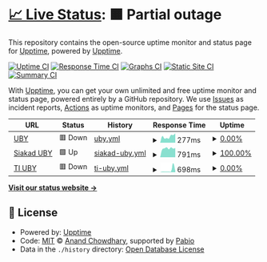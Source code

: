# [📈 Live Status](https://upptime.github.io/upptime): <!--live status--> **🟧 Partial outage**

This repository contains the open-source uptime monitor and status page for [Upptime](https://upptime.js.org), powered by [Upptime](https://github.com/upptime/upptime).

[![Uptime CI](https://github.com/wahitftry/uptime/workflows/Uptime%20CI/badge.svg)](https://github.com/wahitftry/uptime/actions?query=workflow%3A%22Uptime+CI%22)
[![Response Time CI](https://github.com/wahitftry/uptime/workflows/Response%20Time%20CI/badge.svg)](https://github.com/wahitftry/uptime/actions?query=workflow%3A%22Response+Time+CI%22)
[![Graphs CI](https://github.com/wahitftry/uptime/workflows/Graphs%20CI/badge.svg)](https://github.com/wahitftry/uptime/actions?query=workflow%3A%22Graphs+CI%22)
[![Static Site CI](https://github.com/wahitftry/uptime/workflows/Static%20Site%20CI/badge.svg)](https://github.com/wahitftry/uptime/actions?query=workflow%3A%22Static+Site+CI%22)
[![Summary CI](https://github.com/wahitftry/uptime/workflows/Summary%20CI/badge.svg)](https://github.com/wahitftry/uptime/actions?query=workflow%3A%22Summary+CI%22)

With [Upptime](https://upptime.js.org), you can get your own unlimited and free uptime monitor and status page, powered entirely by a GitHub repository. We use [Issues](https://github.com/upptime/upptime/issues) as incident reports, [Actions](https://github.com/wahitftry/uptime/actions) as uptime monitors, and [Pages](https://upptime.github.io/upptime) for the status page.

<!--start: status pages-->
<!-- This summary is generated by Upptime (https://github.com/upptime/upptime) -->
<!-- Do not edit this manually, your changes will be overwritten -->
<!-- prettier-ignore -->
| URL | Status | History | Response Time | Uptime |
| --- | ------ | ------- | ------------- | ------ |
| <img alt="" src="https://icons.duckduckgo.com/ip3/uby.ac.id.ico" height="13"> [UBY](https://uby.ac.id) | 🟥 Down | [uby.yml](https://github.com/wahitftry/uptime/commits/HEAD/history/uby.yml) | <details><summary><img alt="Response time graph" src="./graphs/uby/response-time-week.png" height="20"> 277ms</summary><br><a href="https://wahitftry.github.io/uptime/history/uby"><img alt="Response time 211" src="https://img.shields.io/endpoint?url=https%3A%2F%2Fraw.githubusercontent.com%2Fwahitftry%2Fuptime%2FHEAD%2Fapi%2Fuby%2Fresponse-time.json"></a><br><a href="https://wahitftry.github.io/uptime/history/uby"><img alt="24-hour response time 407" src="https://img.shields.io/endpoint?url=https%3A%2F%2Fraw.githubusercontent.com%2Fwahitftry%2Fuptime%2FHEAD%2Fapi%2Fuby%2Fresponse-time-day.json"></a><br><a href="https://wahitftry.github.io/uptime/history/uby"><img alt="7-day response time 277" src="https://img.shields.io/endpoint?url=https%3A%2F%2Fraw.githubusercontent.com%2Fwahitftry%2Fuptime%2FHEAD%2Fapi%2Fuby%2Fresponse-time-week.json"></a><br><a href="https://wahitftry.github.io/uptime/history/uby"><img alt="30-day response time 217" src="https://img.shields.io/endpoint?url=https%3A%2F%2Fraw.githubusercontent.com%2Fwahitftry%2Fuptime%2FHEAD%2Fapi%2Fuby%2Fresponse-time-month.json"></a><br><a href="https://wahitftry.github.io/uptime/history/uby"><img alt="1-year response time 211" src="https://img.shields.io/endpoint?url=https%3A%2F%2Fraw.githubusercontent.com%2Fwahitftry%2Fuptime%2FHEAD%2Fapi%2Fuby%2Fresponse-time-year.json"></a></details> | <details><summary><a href="https://wahitftry.github.io/uptime/history/uby">0.00%</a></summary><a href="https://wahitftry.github.io/uptime/history/uby"><img alt="All-time uptime 0.00%" src="https://img.shields.io/endpoint?url=https%3A%2F%2Fraw.githubusercontent.com%2Fwahitftry%2Fuptime%2FHEAD%2Fapi%2Fuby%2Fuptime.json"></a><br><a href="https://wahitftry.github.io/uptime/history/uby"><img alt="24-hour uptime 0.00%" src="https://img.shields.io/endpoint?url=https%3A%2F%2Fraw.githubusercontent.com%2Fwahitftry%2Fuptime%2FHEAD%2Fapi%2Fuby%2Fuptime-day.json"></a><br><a href="https://wahitftry.github.io/uptime/history/uby"><img alt="7-day uptime 0.00%" src="https://img.shields.io/endpoint?url=https%3A%2F%2Fraw.githubusercontent.com%2Fwahitftry%2Fuptime%2FHEAD%2Fapi%2Fuby%2Fuptime-week.json"></a><br><a href="https://wahitftry.github.io/uptime/history/uby"><img alt="30-day uptime 7.96%" src="https://img.shields.io/endpoint?url=https%3A%2F%2Fraw.githubusercontent.com%2Fwahitftry%2Fuptime%2FHEAD%2Fapi%2Fuby%2Fuptime-month.json"></a><br><a href="https://wahitftry.github.io/uptime/history/uby"><img alt="1-year uptime 0.00%" src="https://img.shields.io/endpoint?url=https%3A%2F%2Fraw.githubusercontent.com%2Fwahitftry%2Fuptime%2FHEAD%2Fapi%2Fuby%2Fuptime-year.json"></a></details>
| <img alt="" src="https://icons.duckduckgo.com/ip3/siakad.uby.ac.id.ico" height="13"> [Siakad UBY](https://siakad.uby.ac.id) | 🟩 Up | [siakad-uby.yml](https://github.com/wahitftry/uptime/commits/HEAD/history/siakad-uby.yml) | <details><summary><img alt="Response time graph" src="./graphs/siakad-uby/response-time-week.png" height="20"> 791ms</summary><br><a href="https://wahitftry.github.io/uptime/history/siakad-uby"><img alt="Response time 822" src="https://img.shields.io/endpoint?url=https%3A%2F%2Fraw.githubusercontent.com%2Fwahitftry%2Fuptime%2FHEAD%2Fapi%2Fsiakad-uby%2Fresponse-time.json"></a><br><a href="https://wahitftry.github.io/uptime/history/siakad-uby"><img alt="24-hour response time 814" src="https://img.shields.io/endpoint?url=https%3A%2F%2Fraw.githubusercontent.com%2Fwahitftry%2Fuptime%2FHEAD%2Fapi%2Fsiakad-uby%2Fresponse-time-day.json"></a><br><a href="https://wahitftry.github.io/uptime/history/siakad-uby"><img alt="7-day response time 791" src="https://img.shields.io/endpoint?url=https%3A%2F%2Fraw.githubusercontent.com%2Fwahitftry%2Fuptime%2FHEAD%2Fapi%2Fsiakad-uby%2Fresponse-time-week.json"></a><br><a href="https://wahitftry.github.io/uptime/history/siakad-uby"><img alt="30-day response time 850" src="https://img.shields.io/endpoint?url=https%3A%2F%2Fraw.githubusercontent.com%2Fwahitftry%2Fuptime%2FHEAD%2Fapi%2Fsiakad-uby%2Fresponse-time-month.json"></a><br><a href="https://wahitftry.github.io/uptime/history/siakad-uby"><img alt="1-year response time 822" src="https://img.shields.io/endpoint?url=https%3A%2F%2Fraw.githubusercontent.com%2Fwahitftry%2Fuptime%2FHEAD%2Fapi%2Fsiakad-uby%2Fresponse-time-year.json"></a></details> | <details><summary><a href="https://wahitftry.github.io/uptime/history/siakad-uby">100.00%</a></summary><a href="https://wahitftry.github.io/uptime/history/siakad-uby"><img alt="All-time uptime 99.40%" src="https://img.shields.io/endpoint?url=https%3A%2F%2Fraw.githubusercontent.com%2Fwahitftry%2Fuptime%2FHEAD%2Fapi%2Fsiakad-uby%2Fuptime.json"></a><br><a href="https://wahitftry.github.io/uptime/history/siakad-uby"><img alt="24-hour uptime 100.00%" src="https://img.shields.io/endpoint?url=https%3A%2F%2Fraw.githubusercontent.com%2Fwahitftry%2Fuptime%2FHEAD%2Fapi%2Fsiakad-uby%2Fuptime-day.json"></a><br><a href="https://wahitftry.github.io/uptime/history/siakad-uby"><img alt="7-day uptime 100.00%" src="https://img.shields.io/endpoint?url=https%3A%2F%2Fraw.githubusercontent.com%2Fwahitftry%2Fuptime%2FHEAD%2Fapi%2Fsiakad-uby%2Fuptime-week.json"></a><br><a href="https://wahitftry.github.io/uptime/history/siakad-uby"><img alt="30-day uptime 100.00%" src="https://img.shields.io/endpoint?url=https%3A%2F%2Fraw.githubusercontent.com%2Fwahitftry%2Fuptime%2FHEAD%2Fapi%2Fsiakad-uby%2Fuptime-month.json"></a><br><a href="https://wahitftry.github.io/uptime/history/siakad-uby"><img alt="1-year uptime 99.40%" src="https://img.shields.io/endpoint?url=https%3A%2F%2Fraw.githubusercontent.com%2Fwahitftry%2Fuptime%2FHEAD%2Fapi%2Fsiakad-uby%2Fuptime-year.json"></a></details>
| <img alt="" src="https://icons.duckduckgo.com/ip3/informatika.uby.ac.id.ico" height="13"> [TI UBY](https://informatika.uby.ac.id) | 🟥 Down | [ti-uby.yml](https://github.com/wahitftry/uptime/commits/HEAD/history/ti-uby.yml) | <details><summary><img alt="Response time graph" src="./graphs/ti-uby/response-time-week.png" height="20"> 698ms</summary><br><a href="https://wahitftry.github.io/uptime/history/ti-uby"><img alt="Response time 289" src="https://img.shields.io/endpoint?url=https%3A%2F%2Fraw.githubusercontent.com%2Fwahitftry%2Fuptime%2FHEAD%2Fapi%2Fti-uby%2Fresponse-time.json"></a><br><a href="https://wahitftry.github.io/uptime/history/ti-uby"><img alt="24-hour response time 392" src="https://img.shields.io/endpoint?url=https%3A%2F%2Fraw.githubusercontent.com%2Fwahitftry%2Fuptime%2FHEAD%2Fapi%2Fti-uby%2Fresponse-time-day.json"></a><br><a href="https://wahitftry.github.io/uptime/history/ti-uby"><img alt="7-day response time 698" src="https://img.shields.io/endpoint?url=https%3A%2F%2Fraw.githubusercontent.com%2Fwahitftry%2Fuptime%2FHEAD%2Fapi%2Fti-uby%2Fresponse-time-week.json"></a><br><a href="https://wahitftry.github.io/uptime/history/ti-uby"><img alt="30-day response time 312" src="https://img.shields.io/endpoint?url=https%3A%2F%2Fraw.githubusercontent.com%2Fwahitftry%2Fuptime%2FHEAD%2Fapi%2Fti-uby%2Fresponse-time-month.json"></a><br><a href="https://wahitftry.github.io/uptime/history/ti-uby"><img alt="1-year response time 289" src="https://img.shields.io/endpoint?url=https%3A%2F%2Fraw.githubusercontent.com%2Fwahitftry%2Fuptime%2FHEAD%2Fapi%2Fti-uby%2Fresponse-time-year.json"></a></details> | <details><summary><a href="https://wahitftry.github.io/uptime/history/ti-uby">0.00%</a></summary><a href="https://wahitftry.github.io/uptime/history/ti-uby"><img alt="All-time uptime 0.00%" src="https://img.shields.io/endpoint?url=https%3A%2F%2Fraw.githubusercontent.com%2Fwahitftry%2Fuptime%2FHEAD%2Fapi%2Fti-uby%2Fuptime.json"></a><br><a href="https://wahitftry.github.io/uptime/history/ti-uby"><img alt="24-hour uptime 0.00%" src="https://img.shields.io/endpoint?url=https%3A%2F%2Fraw.githubusercontent.com%2Fwahitftry%2Fuptime%2FHEAD%2Fapi%2Fti-uby%2Fuptime-day.json"></a><br><a href="https://wahitftry.github.io/uptime/history/ti-uby"><img alt="7-day uptime 0.00%" src="https://img.shields.io/endpoint?url=https%3A%2F%2Fraw.githubusercontent.com%2Fwahitftry%2Fuptime%2FHEAD%2Fapi%2Fti-uby%2Fuptime-week.json"></a><br><a href="https://wahitftry.github.io/uptime/history/ti-uby"><img alt="30-day uptime 7.96%" src="https://img.shields.io/endpoint?url=https%3A%2F%2Fraw.githubusercontent.com%2Fwahitftry%2Fuptime%2FHEAD%2Fapi%2Fti-uby%2Fuptime-month.json"></a><br><a href="https://wahitftry.github.io/uptime/history/ti-uby"><img alt="1-year uptime 0.00%" src="https://img.shields.io/endpoint?url=https%3A%2F%2Fraw.githubusercontent.com%2Fwahitftry%2Fuptime%2FHEAD%2Fapi%2Fti-uby%2Fuptime-year.json"></a></details>

<!--end: status pages-->

[**Visit our status website →**](https://upptime.github.io/upptime)

## 📄 License

- Powered by: [Upptime](https://github.com/upptime/upptime)
- Code: [MIT](./LICENSE) © [Anand Chowdhary](https://anandchowdhary.com), supported by [Pabio](https://pabio.com)
- Data in the `./history` directory: [Open Database License](https://opendatacommons.org/licenses/odbl/1-0/)
